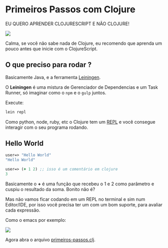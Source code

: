 # Primeiros Passos com Clojure

EU QUERO APRENDER CLOJURESCRIPT E NÃO CLOJURE!

![](http://i.giphy.com/ORIAL2zdffo4g.gif)

Calma, se você não sabe nada de Clojure, eu recomendo que aprenda um pouco antes que inicie com o ClojureScript.

## O que preciso para rodar ?

Basicamente Java, e a ferramenta [Leiningen](leiningen.org).

O **Leiningen** é uma mistura de Gerenciador de Dependencias e um Task Runner, só imaginar como o `npm` e o `gulp` juntos.

Execute:

```bash
lein repl
```

Como python, node, ruby, etc o Clojure tem um [REPL](https://en.wikipedia.org/wiki/Read%E2%80%93eval%E2%80%93print_loop) e você 
consegue interagir com o seu programa rodando.

## Hello World

```clj
user=> "Hello World"
"Hello World"
```

```clj
user=> (+ 1 2) ;; isso é um comentário em clojure
3
```

Basicamente o **+** é uma função que recebeu o 1 e 2 como parâmetro e cuspiu o resultado da soma. Bonito não é?

Mas não vamos ficar codando em um REPL no terminal e sim num Editor/IDE, por isso você precisa ter um com um bom suporte, para avaliar cada expressão.

Como o emacs por exemplo:

![](https://i.stack.imgur.com/ptdJP.gif)

Agora abra o arquivo [primeiros-passos.clj](https://github.com/victorvoid/aprenda-clojurescript/blob/master/primeiros-passos/primeiros-passos.clj).
